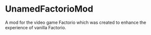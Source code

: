 # UnamedFactorioMod
A mod for the video game Factorio which was created to enhance the experience of vanilla Factorio.
